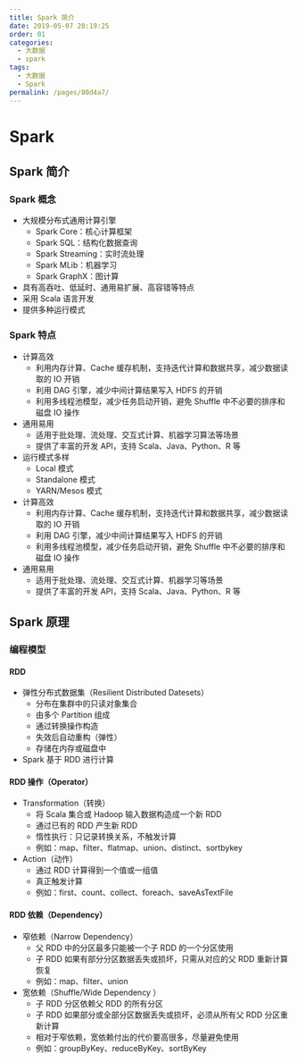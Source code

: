 ```yaml
---
title: Spark 简介
date: 2019-05-07 20:19:25
order: 01
categories:
  - 大数据
  - spark
tags:
  - 大数据
  - Spark
permalink: /pages/80d4a7/
---
```


# Spark

## Spark 简介

### Spark 概念

- 大规模分布式通用计算引擎
  - Spark Core：核心计算框架
  - Spark SQL：结构化数据查询
  - Spark Streaming：实时流处理
  - Spark MLib：机器学习
  - Spark GraphX：图计算
- 具有高吞吐、低延时、通用易扩展、高容错等特点
- 采用 Scala 语言开发
- 提供多种运行模式

### Spark 特点

- 计算高效
  - 利用内存计算、Cache 缓存机制，支持迭代计算和数据共享，减少数据读取的 IO 开销
  - 利用 DAG 引擎，减少中间计算结果写入 HDFS 的开销
  - 利用多线程池模型，减少任务启动开销，避免 Shuffle 中不必要的排序和磁盘 IO 操作
- 通用易用
  - 适用于批处理、流处理、交互式计算、机器学习算法等场景
  - 提供了丰富的开发 API，支持 Scala、Java、Python、R 等
- 运行模式多样
  - Local 模式
  - Standalone 模式
  - YARN/Mesos 模式
- 计算高效
  - 利用内存计算、Cache 缓存机制，支持迭代计算和数据共享，减少数据读取的 IO 开销
  - 利用 DAG 引擎，减少中间计算结果写入 HDFS 的开销
  - 利用多线程池模型，减少任务启动开销，避免 Shuffle 中不必要的排序和磁盘 IO 操作
- 通用易用
  - 适用于批处理、流处理、交互式计算、机器学习等场景
  - 提供了丰富的开发 API，支持 Scala、Java、Python、R 等

## Spark 原理

### 编程模型

#### RDD

- 弹性分布式数据集（Resilient Distributed Datesets）
  - 分布在集群中的只读对象集合
  - 由多个 Partition 组成
  - 通过转换操作构造
  - 失效后自动重构（弹性）
  - 存储在内存或磁盘中
- Spark 基于 RDD 进行计算

#### RDD 操作（Operator）

- Transformation（转换）
  - 将 Scala 集合或 Hadoop 输入数据构造成一个新 RDD
  - 通过已有的 RDD 产生新 RDD
  - 惰性执行：只记录转换关系，不触发计算
  - 例如：map、filter、flatmap、union、distinct、sortbykey
- Action（动作）
  - 通过 RDD 计算得到一个值或一组值
  - 真正触发计算
  - 例如：first、count、collect、foreach、saveAsTextFile

#### RDD 依赖（Dependency）

- 窄依赖（Narrow Dependency）
  - 父 RDD 中的分区最多只能被一个子 RDD 的一个分区使用
  - 子 RDD 如果有部分分区数据丢失或损坏，只需从对应的父 RDD 重新计算恢复
  - 例如：map、filter、union
- 宽依赖（Shuffle/Wide Dependency ）
  - 子 RDD 分区依赖父 RDD 的所有分区
  - 子 RDD 如果部分或全部分区数据丢失或损坏，必须从所有父 RDD 分区重新计算
  - 相对于窄依赖，宽依赖付出的代价要高很多，尽量避免使用
  - 例如：groupByKey、reduceByKey、sortByKey